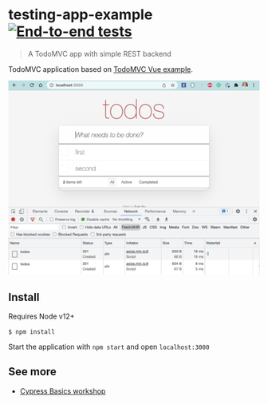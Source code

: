 # testing-app-example [![End-to-end tests](https://github.com/bahmutov/w1-example/actions/workflows/ci.yml/badge.svg?branch=main)](https://github.com/bahmutov/w1-example/actions/workflows/ci.yml)

> A TodoMVC app with simple REST backend

TodoMVC application based on [TodoMVC Vue example](https://github.com/tastejs/todomvc/tree/gh-pages/examples/vue).

![Todo application](./img/todos.png)

## Install

Requires Node v12+

```
$ npm install
```

Start the application with `npm start` and open `localhost:3000`

## See more

- [Cypress Basics workshop](https://github.com/bahmutov/cypress-workshop-basics)
